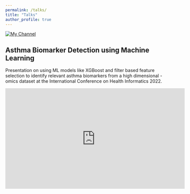 ```yaml
---
permalink: /talks/
title: "Talks"
author_profile: true
---
```


[![My Channel](https://img.shields.io/badge/YouTube-My_Channel-grey?logo=youtube&labelColor=FF0000)](https://www.youtube.com/channel/UC0ZyPJtZ0qZVlQtQLZd-r3A)


## Asthma Biomarker Detection using Machine Learning
Presentation on using ML models like XGBoost and filter based feature selection to identify relevant asthma biomarkers from a high dimensional -omics dataset at the <a href="https://www.insticc.org/node/TechnicalProgram/BIOSTEC/2022/presentationDetails/110195" style="text-decoration: none;">International Conference on Health Informatics 2022</a>.

<p align="center">
<iframe width="560" height="315" src="https://www.youtube.com/embed/cLnzhSrc5_g" title="YouTube video player" frameborder="0" allow="accelerometer; autoplay; clipboard-write; encrypted-media; gyroscope; picture-in-picture" allowfullscreen></iframe>
</p>
